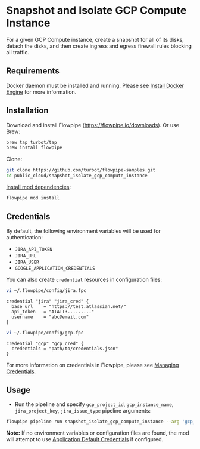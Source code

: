 # Snapshot and Isolate GCP Compute Instance

For a given GCP Compute instance, create a snapshot for all of its disks, detach the disks, and then create ingress and egress firewall rules blocking all traffic.

## Requirements

Docker daemon must be installed and running. Please see [Install Docker Engine](https://docs.docker.com/engine/install/) for more information.

## Installation

Download and install Flowpipe (https://flowpipe.io/downloads). Or use Brew:

```sh
brew tap turbot/tap
brew install flowpipe
```

Clone:

```sh
git clone https://github.com/turbot/flowpipe-samples.git
cd public_cloud/snapshot_isolate_gcp_compute_instance
```

[Install mod dependencies](https://www.flowpipe.io/docs/mods/mod-dependencies#mod-dependencies):

```sh
flowpipe mod install
```

## Credentials

By default, the following environment variables will be used for authentication:


- `JIRA_API_TOKEN`
- `JIRA_URL`
- `JIRA_USER`
- `GOOGLE_APPLICATION_CREDENTIALS`

You can also create `credential` resources in configuration files:

```sh
vi ~/.flowpipe/config/jira.fpc
```

```hcl
credential "jira" "jira_cred" {
  base_url    = "https://test.atlassian.net/"
  api_token   = "ATATT3........."
  username    = "abc@email.com"
}
```

```sh
vi ~/.flowpipe/config/gcp.fpc
```

```hcl
credential "gcp" "gcp_cred" {
  credentials = "path/to/credentials.json"
}
```

For more information on credentials in Flowpipe, please see [Managing Credentials](https://flowpipe.io/docs/run/credentials).

## Usage

- Run the pipeline and specify `gcp_project_id`, `gcp_instance_name`, `jira_project_key`, `jira_issue_type` pipeline arguments: 

```sh
flowpipe pipeline run snapshot_isolate_gcp_compute_instance --arg 'gcp_instance_name=instance-1' --arg 'gcp_project_id=my-project' --arg 'jira_project_key=SBT' --arg 'jira_issue_type=Task'
```

**Note:** If no environment variables or configuration files are found, the mod will attempt to use [Application Default Credentials](https://cloud.google.com/docs/authentication/provide-credentials-adc) if configured.